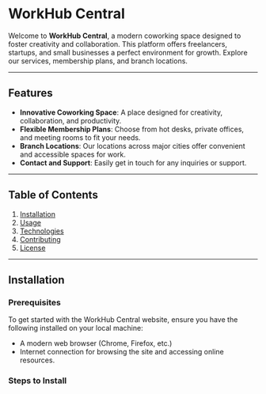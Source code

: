 # WorkHub Central

Welcome to **WorkHub Central**, a modern coworking space designed to foster creativity and collaboration. This platform offers freelancers, startups, and small businesses a perfect environment for growth. Explore our services, membership plans, and branch locations.

---

## Features

- **Innovative Coworking Space**: A place designed for creativity, collaboration, and productivity.
- **Flexible Membership Plans**: Choose from hot desks, private offices, and meeting rooms to fit your needs.
- **Branch Locations**: Our locations across major cities offer convenient and accessible spaces for work.
- **Contact and Support**: Easily get in touch for any inquiries or support.

---

## Table of Contents

1. [Installation](#installation)
2. [Usage](#usage)
3. [Technologies](#technologies)
4. [Contributing](#contributing)
5. [License](#license)

---

## Installation

### Prerequisites

To get started with the WorkHub Central website, ensure you have the following installed on your local machine:

- A modern web browser (Chrome, Firefox, etc.)
- Internet connection for browsing the site and accessing online resources.

### Steps to Install
